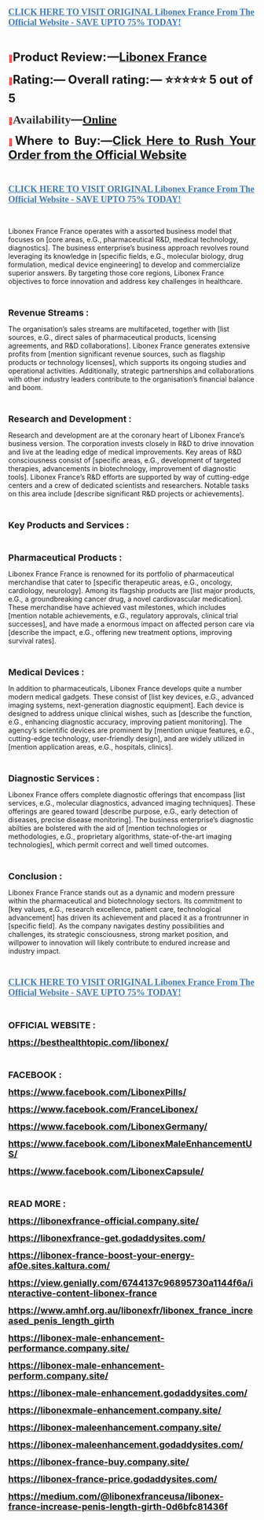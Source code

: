 <p align="left"><strong><a href="https://healthnewsmart24x7.com/black-falcon-drone-buy/" target="_blank"><span style="color: #437ab0;"><span style="font-family: 'Linux Libertine G';"><span style="font-size: large;"><u>CLICK HERE TO VISIT ORIGINAL Libonex France From The Official Website - SAVE UPTO 75% TODAY!</u></span></span></span></a></strong></p>
<p align="left">&nbsp;</p>
<p align="justify"><span style="color: #ff0000;">📣</span><span style="font-size: x-large;"><span lang="en-US"><strong>Product Review: &mdash;</strong></span></span><a href="https://www.facebook.com/FranceLibonex/" target="_blank"><span style="font-size: x-large;"><span lang="en-US"><strong>Libonex France</strong></span></span></a></p>
<p><span style="color: #ff0000;">📣</span><span style="font-size: x-large;"><span lang="en-US"><strong>Rating:&mdash; Overall rating: &mdash; ⭐⭐⭐⭐⭐ 5 out of 5</strong></span></span></p>
<p><strong><span style="color: #ff0000;">📣</span></strong><strong><span style="color: #323335;"><span style="font-family: 'PT Serif', serif;"><span style="font-size: x-large;"><span lang="en-US"><strong>Availability</strong></span></span></span></span></strong><strong><span style="color: #323335;"><span style="font-size: x-large;">&mdash;</span></span></strong><strong><a href="https://www.facebook.com/LibonexPills/" target="_blank"><span style="font-family: 'PT Serif', serif;"><span style="font-size: x-large;"><span lang="en-US"><u><strong>Online</strong></u></span></span></span></a></strong></p>
<p align="justify"><span style="color: #ff0000;">📣</span><span style="font-size: x-large;"><span lang="en-US"><strong>Where to Buy:&mdash;</strong></span></span><a href="https://www.facebook.com/LibonexGermany/"><span style="font-size: x-large;"><strong>Click Here to Rush Your Order from the Official Website</strong></span></a></p>
<p align="justify">&nbsp;</p>
<p align="left"><strong><a href="https://www.facebook.com/LibonexMaleEnhancementUS/" target="_blank"><span style="color: #437ab0;"><span style="font-family: 'Linux Libertine G';"><span style="font-size: large;"><span lang="en-US"><u><strong>CLICK HERE TO VISIT ORIGINAL Libonex France From The Official Website - SAVE UPTO 75% TODAY!</strong></u></span></span></span></span></a></strong></p>
<p align="left">&nbsp;</p>
<p>Libonex France France operates with a assorted business model that focuses on [core areas, e.G., pharmaceutical R&amp;D, medical technology, diagnostics]. The business enterprise&rsquo;s business approach revolves round leveraging its knowledge in [specific fields, e.G., molecular biology, drug formulation, medical device engineering] to develop and commercialize superior answers. By targeting those core regions, Libonex France objectives to force innovation and address key challenges in healthcare.</p>
<p>&nbsp;</p>
<p><span style="font-size: large;"><strong>Revenue Streams :</strong></span></p>
<p>The organisation&rsquo;s sales streams are multifaceted, together with [list sources, e.G., direct sales of pharmaceutical products, licensing agreements, and R&amp;D collaborations]. Libonex France generates extensive profits from [mention significant revenue sources, such as flagship products or technology licenses], which supports its ongoing studies and operational activities. Additionally, strategic partnerships and collaborations with other industry leaders contribute to the organisation&rsquo;s financial balance and boom.</p>
<p>&nbsp;</p>
<p><span style="font-size: large;"><strong>Research and Development :</strong></span></p>
<p>Research and development are at the coronary heart of Libonex France&rsquo;s business version. The corporation invests closely in R&amp;D to drive innovation and live at the leading edge of medical improvements. Key areas of R&amp;D consciousness consist of [specific areas, e.G., development of targeted therapies, advancements in biotechnology, improvement of diagnostic tools]. Libonex France&rsquo;s R&amp;D efforts are supported by way of cutting-edge centers and a crew of dedicated scientists and researchers. Notable tasks on this area include [describe significant R&amp;D projects or achievements].</p>
<p>&nbsp;</p>
<p><span style="font-size: large;"><strong>Key Products and Services :</strong></span></p>
<p>&nbsp;</p>
<p><span style="font-size: large;"><strong>Pharmaceutical Products :</strong></span></p>
<p>Libonex France France is renowned for its portfolio of pharmaceutical merchandise that cater to [specific therapeutic areas, e.G., oncology, cardiology, neurology]. Among its flagship products are [list major products, e.G., a groundbreaking cancer drug, a novel cardiovascular medication]. These merchandise have achieved vast milestones, which includes [mention notable achievements, e.G., regulatory approvals, clinical trial successes], and have made a enormous impact on affected person care via [describe the impact, e.G., offering new treatment options, improving survival rates].</p>
<p>&nbsp;</p>
<p><span style="font-size: large;"><strong>Medical Devices :</strong></span></p>
<p>In addition to pharmaceuticals, Libonex France develops quite a number modern medical gadgets. These consist of [list key devices, e.G., advanced imaging systems, next-generation diagnostic equipment]. Each device is designed to address unique clinical wishes, such as [describe the function, e.G., enhancing diagnostic accuracy, improving patient monitoring]. The agency&rsquo;s scientific devices are prominent by [mention unique features, e.G., cutting-edge technology, user-friendly design], and are widely utilized in [mention application areas, e.G., hospitals, clinics].</p>
<p>&nbsp;</p>
<p><span style="font-size: large;"><strong>Diagnostic Services :</strong></span></p>
<p>Libonex France offers complete diagnostic offerings that encompass [list services, e.G., molecular diagnostics, advanced imaging techniques]. These offerings are geared toward [describe purpose, e.G., early detection of diseases, precise disease monitoring]. The business enterprise&rsquo;s diagnostic abilties are bolstered with the aid of [mention technologies or methodologies, e.G., proprietary algorithms, state-of-the-art imaging technologies], which permit correct and well timed outcomes.</p>
<p>&nbsp;</p>
<p><span style="font-size: large;"><strong>Conclusion :</strong></span></p>
<p>Libonex France France stands out as a dynamic and modern pressure within the pharmaceutical and biotechnology sectors. Its commitment to [key values, e.G., research excellence, patient care, technological advancement] has driven its achievement and placed it as a frontrunner in [specific field]. As the company navigates destiny possibilities and challenges, its strategic consciousness, strong market position, and willpower to innovation will likely contribute to endured increase and industry impact.</p>
<p align="left">&nbsp;</p>
<p align="left"><strong><a href="https://www.facebook.com/LibonexCapsule/" target="_blank"><span style="color: #437ab0;"><span style="font-family: 'Linux Libertine G';"><span style="font-size: large;"><span lang="en-US"><u><strong>CLICK HERE TO VISIT ORIGINAL Libonex France From The Official Website - SAVE UPTO 75% TODAY!</strong></u></span></span></span></span></a></strong></p>
<p align="left">&nbsp;</p>
<p><span style="font-size: large;"><strong>OFFICIAL WEBSITE :</strong></span></p>
<p><span style="font-size: large;"><strong><a href="https://besthealthtopic.com/libonex/">https://besthealthtopic.com/libonex/</a></strong></span></p>
<p>&nbsp;</p>
<p><span style="font-size: large;"><strong>FACEBOOK :</strong></span></p>
<p><span style="font-size: large;"><strong><a href="https://www.facebook.com/LibonexPills/">https://www.facebook.com/LibonexPills/</a></strong></span></p>
<p><span style="font-size: large;"><strong><a href="https://www.facebook.com/FranceLibonex/">https://www.facebook.com/FranceLibonex/</a></strong></span></p>
<p><span style="font-size: large;"><strong><a href="https://www.facebook.com/LibonexGermany/">https://www.facebook.com/LibonexGermany/</a></strong></span></p>
<p><span style="font-size: large;"><strong><a href="https://www.facebook.com/LibonexMaleEnhancementUS/">https://www.facebook.com/LibonexMaleEnhancementUS/</a></strong></span></p>
<p><span style="font-size: large;"><strong><a href="https://www.facebook.com/LibonexCapsule/">https://www.facebook.com/LibonexCapsule/</a></strong></span></p>
<p>&nbsp;</p>
<p><span style="font-size: large;"><strong>READ MORE :</strong></span></p>
<p><span style="font-size: large;"><strong><a href="https://libonexfrance-official.company.site/">https://libonexfrance-official.company.site/</a></strong></span></p>
<p><span style="font-size: large;"><strong><a href="https://libonexfrance-get.godaddysites.com/">https://libonexfrance-get.godaddysites.com/</a></strong></span></p>
<p><span style="font-size: large;"><strong><a href="https://libonex-france-boost-your-energy-af0e.sites.kaltura.com/">https://libonex-france-boost-your-energy-af0e.sites.kaltura.com/</a> </strong></span></p>
<p><span style="font-size: large;"><strong><a href="https://view.genially.com/6744137c96895730a1144f6a/interactive-content-libonex-france">https://view.genially.com/6744137c96895730a1144f6a/interactive-content-libonex-france</a></strong></span></p>
<p><span style="font-size: large;"><strong><a href="https://www.amhf.org.au/libonexfr/libonex_france_increased_penis_length_girth">https://www.amhf.org.au/libonexfr/libonex_france_increased_penis_length_girth</a></strong></span></p>
<p><span style="font-size: large;"><strong><a href="https://libonex-male-enhancement-performance.company.site/">https://libonex-male-enhancement-performance.company.site/</a></strong></span></p>
<p><span style="font-size: large;"><strong><a href="https://libonex-male-enhancement-perform.company.site/">https://libonex-male-enhancement-perform.company.site/</a></strong></span></p>
<p><span style="font-size: large;"><strong><a href="https://libonex-male-enhancement.godaddysites.com/">https://libonex-male-enhancement.godaddysites.com/</a></strong></span></p>
<p><span style="font-size: large;"><strong><a href="https://libonexmale-enhancement.company.site/">https://libonexmale-enhancement.company.site/</a></strong></span></p>
<p><span style="font-size: large;"><strong><a href="https://libonex-maleenhancement.company.site/">https://libonex-maleenhancement.company.site/</a></strong></span></p>
<p><span style="font-size: large;"><strong><a href="https://libonex-maleenhancement.godaddysites.com/">https://libonex-maleenhancement.godaddysites.com/</a></strong></span></p>
<p><span style="font-size: large;"><strong><a href="https://libonex-france-buy.company.site/">https://libonex-france-buy.company.site/</a></strong></span></p>
<p><span style="font-size: large;"><strong><a href="https://libonex-france-price.godaddysites.com/">https://libonex-france-price.godaddysites.com/</a></strong></span></p>
<p><span style="font-size: large;"><strong><a href="https://medium.com/@libonexfranceusa/libonex-france-increase-penis-length-girth-0d6bfc81436f">https://medium.com/@libonexfranceusa/libonex-france-increase-penis-length-girth-0d6bfc81436f</a></strong></span></p>
<p align="left"><br /> </p>
